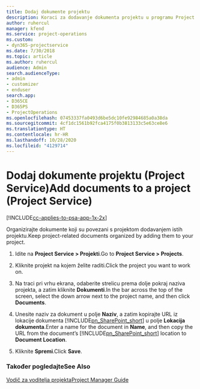 ```yaml
---
title: Dodaj dokumente projektu
description: Koraci za dodavanje dokumenta projektu u programu Project Service
author: ruhercul
manager: kfend
ms.service: project-operations
ms.custom:
- dyn365-projectservice
ms.date: 7/30/2018
ms.topic: article
ms.author: ruhercul
audience: Admin
search.audienceType:
- admin
- customizer
- enduser
search.app:
- D365CE
- D365PS
- ProjectOperations
ms.openlocfilehash: 07453337fa0493d6be5dc10fe92984685a0a38da
ms.sourcegitcommit: 4cf1dc1561b92fca4175f0b3813133c5e63ce8e6
ms.translationtype: HT
ms.contentlocale: hr-HR
ms.lasthandoff: 10/28/2020
ms.locfileid: "4129714"
---
```

# <a name="add-documents-to-a-project-project-service"></a><span data-ttu-id="a3837-103">Dodaj dokumente projektu (Project Service)</span><span class="sxs-lookup"><span data-stu-id="a3837-103">Add documents to a project (Project Service)</span></span>

[!INCLUDE[cc-applies-to-psa-app-1x-2x](../includes/cc-applies-to-psa-app-1x-2x.md)]

<span data-ttu-id="a3837-104">Organizirajte dokumente koji su povezani s projektom dodavanjem istih projektu.</span><span class="sxs-lookup"><span data-stu-id="a3837-104">Keep project-related documents organized by adding them to your project.</span></span>  
  
1. <span data-ttu-id="a3837-105">Idite na **Project Service > Projekti**.</span><span class="sxs-lookup"><span data-stu-id="a3837-105">Go to **Project Service > Projects**.</span></span>  
  
2. <span data-ttu-id="a3837-106">Kliknite projekt na kojem želite raditi.</span><span class="sxs-lookup"><span data-stu-id="a3837-106">Click the project you want to work on.</span></span>  
  
3. <span data-ttu-id="a3837-107">Na traci pri vrhu ekrana, odaberite strelicu prema dolje pokraj naziva projekta, a zatim kliknite **Dokumenti**.</span><span class="sxs-lookup"><span data-stu-id="a3837-107">In the bar across the top of the screen, select the down arrow next to the project name, and then click **Documents**.</span></span>  
  
4. <span data-ttu-id="a3837-108">Unesite naziv za dokument u polje **Naziv**, a zatim kopirajte URL iz lokacije dokumenta [!INCLUDE[pn_SharePoint_short](../includes/pn-sharepoint-short.md)] u polje **Lokacija dokumenta**.</span><span class="sxs-lookup"><span data-stu-id="a3837-108">Enter a name for the document in **Name**,  and then copy the URL from the document’s [!INCLUDE[pn_SharePoint_short](../includes/pn-sharepoint-short.md)] location to **Document Location**.</span></span>  
  
5. <span data-ttu-id="a3837-109">Kliknite **Spremi**.</span><span class="sxs-lookup"><span data-stu-id="a3837-109">Click **Save**.</span></span>  
  
### <a name="see-also"></a><span data-ttu-id="a3837-110">Također pogledajte</span><span class="sxs-lookup"><span data-stu-id="a3837-110">See Also</span></span>  
 [<span data-ttu-id="a3837-111">Vodič za voditelja projekta</span><span class="sxs-lookup"><span data-stu-id="a3837-111">Project Manager Guide</span></span>](../psa/project-manager-guide.md)
